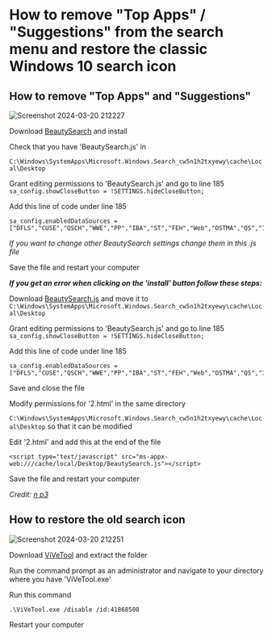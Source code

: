 # How to remove "Top Apps" / "Suggestions" from the search menu and restore the classic Windows 10 search icon

## How to remove "Top Apps" and "Suggestions"

![Screenshot 2024-03-20 212227](https://github.com/MandoCSGO/RemoveTopAppsWindows10/assets/30785368/49abf11e-253c-4e20-bf8d-5af80884cb93)

Download [BeautySearch](https://github.com/krlvm/BeautySearch/releases/tag/v1.17) and install

Check that you have 'BeautySearch.js' in

```C:\Windows\SystemApps\Microsoft.Windows.Search_cw5n1h2txyewy\cache\Local\Desktop```

Grant editing permissions to 'BeautySearch.js' and go to line 185 ```sa_config.showCloseButton = !SETTINGS.hideCloseButton;```

Add this line of code under line 185

```
sa_config.enabledDataSources = ["DFLS","CUSE","QSCH","WWE","PP","IBA","ST","FEH","Web","OSTMA","QS","IFF","MPVD","MDOC","MFOL","MPHO","MVID","MMUS","ODC","MRU","MPP","MST","MFF","MRS","CG","PT","SSUE","SSUC","SSEE","SSEC","TS","ANA"];
```

_If you want to change other BeautySearch settings change them in this .js file_

Save the file and restart your computer

***If you get an error when clicking on the 'install' button follow these steps:***

Download [BeautySearch.js](https://github.com/krlvm/BeautySearch/blob/master/BeautySearch/Scripts/BeautySearch.js) and move it to ```C:\Windows\SystemApps\Microsoft.Windows.Search_cw5n1h2txyewy\cache\Local\Desktop```

Grant editing permissions to 'BeautySearch.js' and go to line 185 ```sa_config.showCloseButton = !SETTINGS.hideCloseButton;```

Add this line of code under line 185

```
sa_config.enabledDataSources = ["DFLS","CUSE","QSCH","WWE","PP","IBA","ST","FEH","Web","OSTMA","QS","IFF","MPVD","MDOC","MFOL","MPHO","MVID","MMUS","ODC","MRU","MPP","MST","MFF","MRS","CG","PT","SSUE","SSUC","SSEE","SSEC","TS","ANA"];
```

Save and close the file

Modify permissions for '2.html' in the same directory 

```C:\Windows\SystemApps\Microsoft.Windows.Search_cw5n1h2txyewy\cache\Local\Desktop``` so that it can be modified

Edit '2.html' and add this at the end of the file

```
<script type="text/javascript" src="ms-appx-web:///cache/local/Desktop/BeautySearch.js"></script>
```

Save the file and restart your computer

_Credit: [n p3](https://answers.microsoft.com/en-us/windows/forum/all/how-do-i-remove-suggested-and-top-apps-from-the/2e44dbd2-a3e1-409a-8bc4-33334aca2a36)_

## How to restore the old search icon
![Screenshot 2024-03-20 212251](https://github.com/MandoCSGO/RemoveTopAppsWindows10/assets/30785368/d2f50ba1-d238-4708-abb3-eec7b46bf5fe)

Download [ViVeTool](https://github.com/thebookisclosed/ViVe/releases/tag/v0.3.3) and extract the folder

Run the command prompt as an administrator and navigate to your directory where you have 'ViVeTool.exe'

Run this command

```
.\ViVeTool.exe /disable /id:41868508
```

Restart your computer
